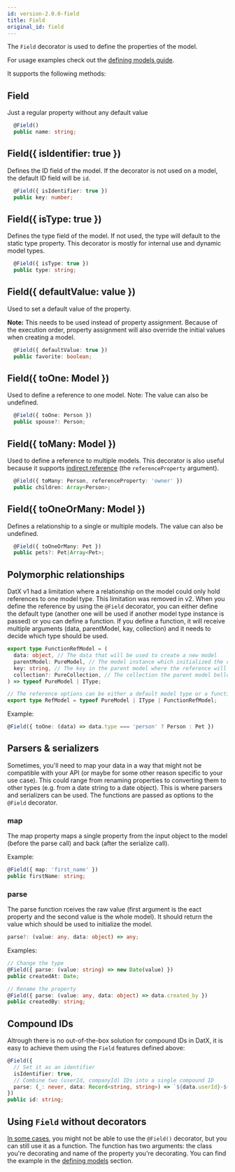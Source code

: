 ```yaml
---
id: version-2.0.0-field
title: Field
original_id: field
---
```


The `Field` decorator is used to define the properties of the model.

For usage examples check out the [defining models guide](../getting-started/defining-models).

It supports the following methods:

## Field

Just a regular property without any default value

```typescript
  @Field()
  public name: string;
```

## Field({ isIdentifier: true })

Defines the ID field of the model. If the decorator is not used on a model, the default ID field will be `id`.

```typescript
  @Field({ isIdentifier: true })
  public key: number;
```

## Field({ isType: true })

Defines the type field of the model. If not used, the type will default to the static type property. This decorator is mostly for internal use and dynamic model types.

```typescript
  @Field({ isType: true })
  public type: string;
```

## Field({ defaultValue: value })

Used to set a default value of the property.

**Note:** This needs to be used instead of property assignment. Because of the execution order, property assignment will also override the initial values when creating a model.

```typescript
  @Field({ defaultValue: true })
  public favorite: boolean;
```

## Field({ toOne: Model })

Used to define a reference to one model. Note: The value can also be undefined.

```typescript
  @Field({ toOne: Person })
  public spouse?: Person;
```

## Field({ toMany: Model })

Used to define a reference to multiple models. This decorator is also useful because it supports [indirect reference](references#indirect-references) (the `referenceProperty` argument).

```typescript
  @Field({ toMany: Person, referenceProperty: 'owner' })
  public children: Array<Person>;
```

## Field({ toOneOrMany: Model })

Defines a relationship to a single or multiple models. The value can also be undefined.

```typescript
  @Field({ toOneOrMany: Pet })
  public pets?: Pet|Array<Pet>;
```

## Polymorphic relationships

DatX v1 had a limitation where a relationship on the model could only hold references to one model type. This limitation was removed in v2. When you define the reference by using the `@Field` decorator, you can either define the default type (another one will be used if another model type instance is passed) or you can define a function. If you define a function, it will receive multiple arguments (data, parentModel, kay, collection) and it needs to decide which type should be used.

```typescript
export type FunctionRefModel = (
  data: object, // The data that will be used to create a new model
  parentModel: PureModel, // The model instance which initialized the creation
  key: string, // The key in the parent model where the reference will be saved
  collection?: PureCollection, // The collection the parent model bellongs to
) => typeof PureModel | IType;

// The reference options can be either a default model type or a function
export type RefModel = typeof PureModel | IType | FunctionRefModel;
```

Example:

```typescript
@Field({ toOne: (data) => data.type === 'person' ? Person : Pet })
```

## Parsers & serializers

Sometimes, you'll need to map your data in a way that might not be compatible with your API (or maybe for some other reason specific to your use case). This could range from renaming properties to converting them to other types (e.g. from a date string to a date object). This is where parsers and serializers can be used. The functions are passed as options to the `@Field` decorator.

### map

The map property maps a single property from the input object to the model (before the parse call) and back (after the serialize call).

Example:

```typescript
@Field({ map: 'first_name' })
public firstName: string;
```

### parse

The parse function rceives the raw value (first argument is the eact property and the second value is the whole model). It should return the value which should be used to initialize the model.

```typescript
parse?: (value: any, data: object) => any;
```

Examples:

```typescript
// Change the type
@Field({ parse: (value: string) => new Date(value) })
public createdAt: Date;

// Rename the property
@Field({ parse: (value: any, data: object) => data.created_by })
public createdBy: string;

```

## Compound IDs

Altrough there is no out-of-the-box solution for compound IDs in DatX, it is easy to achieve them using the `Field` features defined above:

```typescript
@Field({
  // Set it as an identifier
  isIdentifier: true,
  // Combine two (userId, companyId) IDs into a single compound ID
  parse: (_: never, data: Record<string, string>) => `${data.userId}-${data.companyId}`
})
public id: string;
```

## Using `Field` without decorators

[In some cases](https://github.com/infinum/datx/issues/92), you might not be able to use the `@Field()` decorator, but you can still use it as a function. The function has two arguments: the class you're decorating and name of the property you're decorating. You can find the example in the [defining models](../getting-started/defining-models) section.
